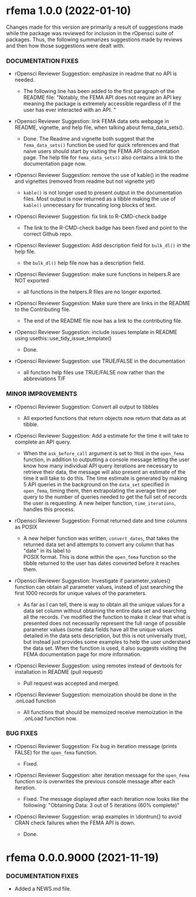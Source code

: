 

rfema 1.0.0 (2022-01-10)
=========================
Changes made for this version are primarily a result of suggestions made while 
the package was reviewed for inclusion in the rOpensci suite of packages. Thus, 
the following summarizes suggestions made by reviews and then how those 
suggestions were dealt with.

### DOCUMENTATION FIXES

* rOpensci Reviewer Suggestion: emphasize in readme that no API is needed.
    - The following line has been added to the first paragraph of the README 
    file: "Notably, the FEMA API does not require an API key meaning the package
    is extremely accessible regardless of if the user has ever interacted with 
    an API. "
    
* rOpensci Reviewer Suggestion: link FEMA data sets webpage in README, vignette, and help file, when talking about fema_data_sets().
  - Done. The Readme and vignette both suggest that the `fema_data_sets()` function be used for quick references and that naive users should start by visiting the FEMA API documentation page. The help file for `fema_data_sets()` also contains a link to the documentation page now. 
 
* rOpensci Reviewer Suggestion: remove the use of kable() in the readme and 
vignettes (removed from readme but not vignette yet)
  - `kable()` is not longer used to present output in the documentation files. 
  Most output is now returned as a tibble making the use of `kable()` unnecessary
  for truncating long blocks of text.

* rOpensci Reviewer Suggestion: fix link to R-CMD-check badge
  - The link to the R-CMD-check badge has been fixed and point to the correct 
  Github repo.
  
* rOpensci Reviewer Suggestion: Add description field for `bulk_dl()` in the help file.
    - the `bulk_dl()` help file now has a description field.

* rOpensci Reviewer Suggestion: make sure functions in helpers.R are NOT exported
  - all functions in the helpers.R files are no longer exported. 

* rOpensci Reviewer Suggestion: Make sure there are links in the README to the Contributing file. 
  - The end of the README file now has a link to the contributing file. 

* rOpensci Reviewer Suggestion: include issues template in README using usethis::use_tidy_issue_template()
  - Done.

* rOpensci Reviewer Suggestion: use TRUE/FALSE in the documentation
  - all function help files use TRUE/FALSE now rather than the abbreviations T/F


### MINOR IMPROVEMENTS

* rOpensci Reviewer Suggestion: Convert all output to tibbles
  - All exported functions that return objects now return that data as at tibble. 

* rOpensci Reviewer Suggestion: Add a estimate for the time it will take to 
complete an API query.
  - When  the `ask_before_call` argument is set to `TRUE` in the `open_fema` 
  function, in addition to outputting a console message letting the user know how
  many individual API query iterations are necessary to retrieve their data, the 
  message will also present an estimate of the time it will take to do this. The 
  time estimate is generated by making 5 API queries in the background on the 
  `data_set` specified in `open_fema`, timing them, then extrapolating the 
  average time per query to the number of queries needed to get the full set of 
  records the user is requesting. A new helper function, `time_iterations`, 
  handles this process. 

* rOpensci Reviewer Suggestion: Format returned date and time columns as POSIX 
  - A new helper function was written, `convert_dates`, that takes the returned 
  data set and attempts to convert any column that has "date" in its label to  
  POSIX format. This is done within the `open_fema` function so the tibble 
  returned to the user has dates converted before it reaches them.
    
* rOpensci Reviewer Suggestion: Investigate if parameter_values() function can 
obtain all parameter values, instead of just searching the first 1000 records 
for unique values of the parameters.
  - As far as I can tell, there is  way to obtain all the unique
  values for a data set column without obtaining the entire data set and 
  searching all the records. I've modified the function to make it clear that
  what is presented does not necessarily represent the full range of possible parameter 
  values (some data fields have all the unique values detailed in the data sets description, 
  but this is not universally true), but instead just provides some examples to help the user understand 
  the data set. When the function is used, it also suggests visiting the FEMA documentation page 
  for more information.

* rOpensci Reviewer Suggestion: using remotes instead of devtools for installation in README (pull request)
  - Pull request was accepted and merged.

* rOpensci Reviewer Suggestion: memoization should be done in the  .onLoad function
  - All functions that should be memoized receive memoization in the 
  .onLoad function now.

### BUG FIXES 

* rOpensci Reviewer Suggestion: Fix bug in iteration message (prints FALSE) for 
the `open_fema` function.
  - Fixed.

* rOpensci Reviewer Suggestion: alter iteration message for the `open_fema` function so
is overwrites the previous console message after each iteration.
   - Fixed. The message displayed after each iteration now looks like the 
   following: "Obtaining Data: 3 out of 5 iterations (60% complete)"
    
* rOpensci Reviewer Suggestion:  wrap examples in \dontrun{} to avoid CRAN check
failures when the FEMA API is down.
  - Done.


rfema 0.0.0.9000 (2021-11-19)
=========================

### DOCUMENTATION FIXES
* Added a NEWS.md file. 

<!-- ### NEW FEATURES -->

<!--   * New function added `do_things()` to do things (#5) -->

<!-- ### MINOR IMPROVEMENTS -->

 
<!--   * Improved documentation for `things()` (#4) -->

<!-- ### BUG FIXES -->

  
<!--   * Fix parsing bug in `stuff()` (#3) -->

<!-- ### DEPRECATED AND DEFUNCT -->

<!--   * `hello_world()` now deprecated and will be removed in a -->
<!--      future version, use `hello_mars()` -->

<!-- ### DOCUMENTATION FIXES -->

<!--   * Adding a NEWS.md file -->

<!-- ### (a special: any heading grouping a large number of changes under one thing) -->

<!--     * blablabla. -->

